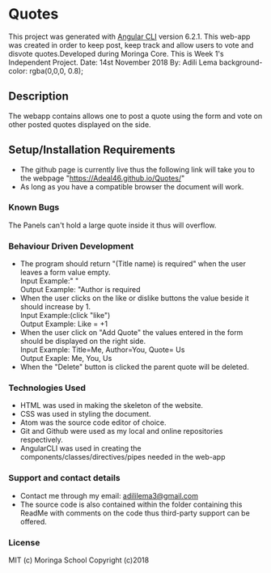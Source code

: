 # Quotes
This project was generated with [Angular CLI](https://github.com/angular/angular-cli) version 6.2.1.
This web-app was created in order to keep post, keep track and allow users to vote and disvote quotes.Developed during Moringa Core. This is Week 1's Independent Project.
Date: 14st November 2018
By: Adili Lema
  background-color: rgba(0,0,0, 0.8);

## Description
The webapp contains allows one to post a quote using the form and vote on other posted quotes displayed on the side.

## Setup/Installation Requirements
* The github page is currently live thus the following link will take you to the webpage "https://Adeal46.github.io/Quotes/"
* As long as you have a compatible browser the document will work.

### Known Bugs
The Panels can't hold a large quote inside it thus will overflow.

### Behaviour Driven Development
* The program should return "(Title name) is required" when the user leaves a form value empty.<br> 
Input Example:" "<br>
Output Example: "Author is required
* When the user clicks on the like or dislike buttons the value beside it should increase by 1.<br>
Input Example:(click "like")<br>
Output Example: Like = +1<br>
* When the user click on "Add Quote" the values entered in the form should be displayed on the right side.<br>
Input Example: Title=Me, Author=You, Quote= Us<br>
Output Exaple: Me, You, Us
* When the "Delete" button is clicked the parent quote will be deleted.


### Technologies Used
* HTML was used in making the skeleton of the website.
* CSS was used in styling the document.
* Atom was the source code editor of choice.
* Git and Github were used as my local and online repositories respectively.
* AngularCLI was used in creating the components/classes/directives/pipes needed in the web-app

 
### Support and contact details
* Contact me through my email: adililema3@gmail.com 
* The source code is also contained within the folder containing this ReadMe with comments on the code thus third-party support can be offered.

### License
MIT (c)
Moringa School
Copyright (c)2018 
